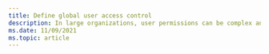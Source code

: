 ```yaml
---
title: Define global user access control
description: In large organizations, user permissions can be complex and might be determined by a global organizational structure, in addition to the standard site and zone structure.
ms.date: 11/09/2021
ms.topic: article
---
```



